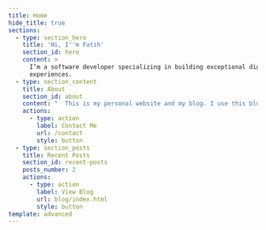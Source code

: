 ```yaml
---
title: Home
hide_title: true
sections:
  - type: section_hero
    title: 'Hi, I''m Fatih'
    section_id: hero
    content: >
      I’m a software developer specializing in building exceptional digital
      experiences.
  - type: section_content
    title: About
    section_id: about
    content: "  This is my personal website and my blog. I use this blog for writing about web development, new technologies and programming. I love\_open source development\_and I build things on my [Github](https://github.com/fatihsamur) profile.\n"
    actions:
      - type: action
        label: Contact Me
        url: /contact
        style: button
  - type: section_posts
    title: Recent Posts
    section_id: recent-posts
    posts_number: 2
    actions:
      - type: action
        label: View Blog
        url: blog/index.html
        style: button
template: advanced
---
```

